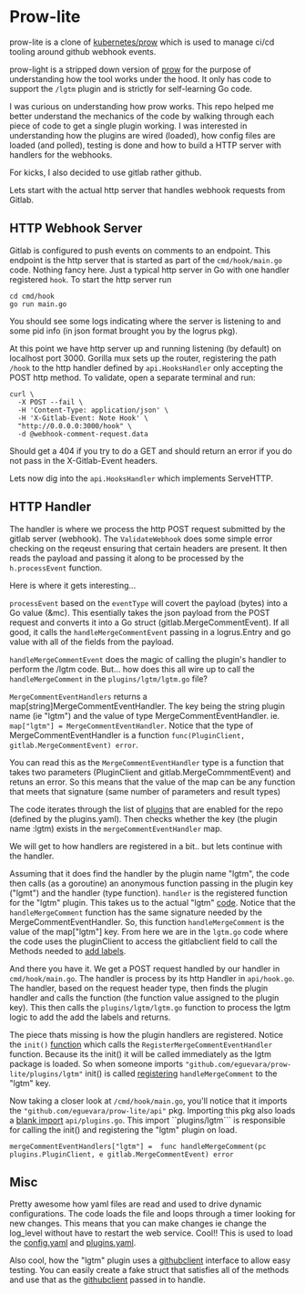 # Prow-lite

prow-lite is a clone of [kubernetes/prow](https://github.com/kubernetes/test-infra/tree/master/prow) which is used to manage ci/cd tooling around github webhook events. 

prow-light is a stripped down version of [prow](https://github.com/kubernetes/test-infra/tree/master/prow) for the purpose of understanding how the tool works under the hood.  It only has code to support the ```/lgtm``` plugin and is strictly for self-learning Go code.

I was curious on understanding how prow works.  This repo helped me better understand the mechanics of the code by walking through each piece of code to get a single plugin working.  I was interested in understanding how the plugins are wired (loaded), how config files are loaded (and polled), testing is done and how to build a HTTP server with handlers for the webhooks.

For kicks, I also decided to use gitlab rather github.

Lets start with the actual http server that handles webhook requests from Gitlab.  

## HTTP Webhook Server
Gitlab is configured to push events on comments to an endpoint.  This endpoint is the http server that is started as part of the ```cmd/hook/main.go``` code. Nothing fancy here.  Just a typical http server in Go with one handler registered ```hook```.  To start the http server run 

```
cd cmd/hook
go run main.go
``` 

You should see some logs indicating where the server is listening to and some pid info (in json format brought you by the logrus pkg).  

At this point we have http server up and running listening (by default) on localhost port 3000.  Gorilla mux sets up the router, registering the path ```/hook``` to the http handler defined by ```api.HooksHandler``` only accepting the POST http method.  To validate, open a separate terminal and run:
```
curl \
  -X POST --fail \
  -H 'Content-Type: application/json' \
  -H 'X-Gitlab-Event: Note Hook' \
  "http://0.0.0.0:3000/hook" \
  -d @webhook-comment-request.data
```
Should get a 404 if you try to do a GET and should return an error if you do not pass in the X-Gitlab-Event headers.  

Lets now dig into the ```api.HooksHandler``` which implements ServeHTTP.

## HTTP Handler
The handler is where we process the http POST request submitted by the gitlab server (webhook).  The ```ValidateWebhook``` does some simple error checking on the reqeust ensuring that certain headers are present. It then reads the payload and passing it along to be processed by the ```h.processEvent``` function.  

Here is where it gets interesting...

```processEvent``` based on the ```eventType``` will covert the payload (bytes) into a Go value (&mc).  This esentially takes the json payload from the POST request and converts it into a Go struct (gitlab.MergeCommentEvent).  If all good, it calls the ```handleMergeCommentEvent``` passing in a logrus.Entry and go value with all of the fields from the payload. 

```handleMergeCommentEvent``` does the magic of calling the plugin's handler to perform the /lgtm code.  But... how does this all wire up to call the ```handleMergeComment``` in the ```plugins/lgtm/lgtm.go``` file? 

```MergeCommentEventHandlers``` returns a map[string]MergeCommentEventHandler.  The key being the string plugin name (ie "lgtm") and the value of type MergeCommentEventHandler.  ie.  ```map["lgtm"] = MergeCommentEventHandler```.  Notice that the type of MergeCommentEventHandler is a function ```func(PluginClient, gitlab.MergeCommentEvent) error```. 

You can read this as the ```MergeCommentEventHandler``` type is a function that takes two parameters (PluginClient and gitlab.MergeCommmentEvent) and retuns an error. So this means that the value of the map can be any function that meets that signature (same number of parameters and result types)

The code iterates through the list of [plugins](https://github.com/eguevara/prow-lite/blob/642465e4f1dcc58e96d2be98a9b0955d574bf682/plugins/plugins.go#L111) that are enabled for the repo (defined by the plugins.yaml).  Then checks whether the key (the plugin name :lgtm) exists in the ```mergeCommentEventHandler``` map. 

We will get to how handlers are registered in a bit.. but lets continue with the handler. 

Assuming that it does find the handler by the plugin name "lgtm", the code then calls (as a goroutine) an anonymous function passing in the plugin key ("lgmt") and the handler (type function).  ```handler``` is the registered function for the "lgtm" plugin.  This takes us to the actual "lgtm" [code](https://github.com/eguevara/prow-lite/blob/642465e4f1dcc58e96d2be98a9b0955d574bf682/plugins/lgtm/lgtm.go#L19).  Notice that the ```handleMergeComment``` function has the same signature needed by the MergeCommentEventHandler.  So, this function ```handleMergeComment``` is the value of the map["lgtm"] key.  From here we are in the ```lgtm.go``` code where the code uses the pluginClient to access the gitlabclient field to call the Methods needed to [add labels](https://github.com/eguevara/prow-lite/blob/642465e4f1dcc58e96d2be98a9b0955d574bf682/plugins/lgtm/lgtm.go#L40).  

And there you have it.  We get a POST request handled by our handler in ```cmd/hook/main.go```.  The handler is process by its http Handler in ```api/hook.go```.  The handler, based on the request header type, then finds the plugin handler and calls the function (the function value assigned to the plugin key).  This then calls the ```plugins/lgtm/lgtm.go``` function to process the lgtm logic to add the add the labels and returns.

The piece thats missing is how the plugin handlers are registered. Notice the ```init()``` [function](https://github.com/eguevara/prow-lite/blob/642465e4f1dcc58e96d2be98a9b0955d574bf682/plugins/lgtm/lgtm.go#L16) which calls the ```RegisterMergeCommentEventHandler``` function.  Because its the init() it will be called immediately as the lgtm package is loaded.  So when someone imports ```"github.com/eguevara/prow-lite/plugins/lgtm"``` init() is called [registering](https://github.com/eguevara/prow-lite/blob/642465e4f1dcc58e96d2be98a9b0955d574bf682/plugins/plugins.go#L25) ```handleMergeComment``` to the "lgtm" key.  

Now taking a closer look at ```/cmd/hook/main.go```, you'll notice that it imports the ```"github.com/eguevara/prow-lite/api"``` pkg.  Importing this pkg also loads a [blank import](https://github.com/eguevara/prow-lite/blob/642465e4f1dcc58e96d2be98a9b0955d574bf682/api/plugins.go#L6) ```api/plugins.go```.  This import ``plugins/lgtm``` is responsible for calling the init() and registering the "lgtm" plugin on load.

```
mergeCommentEventHandlers["lgtm"] =  func handleMergeComment(pc plugins.PluginClient, e gitlab.MergeCommentEvent) error
```

## Misc
Pretty awesome how yaml files are read and used to drive dynamic configurations.  The code loads the file and loops through a timer looking for new changes.  This means that you can make changes ie change the log_level without have to restart the web service.  Cool!!  This is used to load the [config.yaml](https://github.com/eguevara/prow-lite/blob/642465e4f1dcc58e96d2be98a9b0955d574bf682/config/config.go#L85) and [plugins.yaml](https://github.com/eguevara/prow-lite/blob/642465e4f1dcc58e96d2be98a9b0955d574bf682/plugins/plugins.go#L86).  

Also cool, how the "lgtm" plugin uses a [githubclient](https://github.com/kubernetes/test-infra/blob/3d8be4be12a6a840838d1ab9a617a57566a6afc7/prow/plugins/lgtm/lgtm.go#L61) interface to allow easy testing.  You can easily create a fake struct that satisfies all of the methods and use that as the [githubclient](https://github.com/kubernetes/test-infra/blob/3d8be4be12a6a840838d1ab9a617a57566a6afc7/prow/plugins/lgtm/lgtm_test.go#L169) passed in to handle.